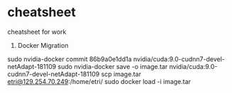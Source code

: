 # cheatsheet
cheatsheet for work

1. Docker Migration

sudo nvidia-docker commit 86b9a0e1dd1a nvidia/cuda:9.0-cudnn7-devel-netAdapt-181109
sudo nvidia-docker save -o image.tar nvidia/cuda:9.0-cudnn7-devel-netAdapt-181109
scp image.tar etri@129.254.70.249:/home/etri/
sudo docker load -i image.tar

